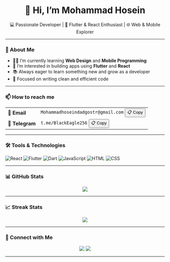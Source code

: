 <h1 align="center">👋 Hi, I’m Mohammad Hosein</h1>

<p align="center">
  💻 Passionate Developer | 📱 Flutter & React Enthusiast | 🌐 Web & Mobile Explorer
</p>

---

### 🚀 About Me

- 👨‍💻 I’m currently learning **Web Design** and **Mobile Programming**  
- 🔭 I’m interested in building apps using **Flutter** and **React**  
- 📚 Always eager to learn something new and grow as a developer  
- 🎯 Focused on writing clean and efficient code  

---

### 📫 How to reach me

<table>
  <tr>
    <td><strong>📧 Email</strong></td>
    <td>
      <code id="email">Mohammadhoseindadgostr@gmail.com</code>
      <button onclick="copyToClipboard('email')">📋 Copy</button>
    </td>
  </tr>
  <tr>
    <td><strong>📨 Telegram</strong></td>
    <td>
      <code id="telegram">t.me/BlackEagle256</code>
      <button onclick="copyToClipboard('telegram')">📋 Copy</button>
    </td>
  </tr>
</table>

---

### 🛠️ Tools & Technologies

![React](https://img.shields.io/badge/-React-61DAFB?logo=react&logoColor=000)
![Flutter](https://img.shields.io/badge/-Flutter-02569B?logo=flutter&logoColor=white)
![Dart](https://img.shields.io/badge/-Dart-0175C2?logo=dart&logoColor=white)
![JavaScript](https://img.shields.io/badge/-JavaScript-F7DF1E?logo=javascript&logoColor=000)
![HTML](https://img.shields.io/badge/-HTML5-E34F26?logo=html5&logoColor=white)
![CSS](https://img.shields.io/badge/-CSS3-1572B6?logo=css3&logoColor=white)

---

### 📊 GitHub Stats

<p align="center">
  <img src="https://github-readme-stats.vercel.app/api?username=BlackEagle256&show_icons=true&theme=tokyonight" />
</p>

---

### 📈 Streak Stats

<p align="center">
  <img src="https://github-readme-streak-stats.herokuapp.com?user=BlackEagle256&theme=tokyonight&hide_border=false" />
</p>

---

### 🔗 Connect with Me

<p align="center">
  <a href="https://t.me/BlackEagle256"><img src="https://img.shields.io/badge/-Telegram-2CA5E0?logo=telegram&logoColor=white" /></a>
  <a href="mailto:Mohammadhoseindadgostr@gmail.com"><img src="https://img.shields.io/badge/-Email-D14836?logo=gmail&logoColor=white" /></a>
</p>

---

<script>
  function copyToClipboard(id) {
    const text = document.getElementById(id).innerText;
    navigator.clipboard.writeText(text).then(() => {
      alert("Copied to clipboard!");
    });
  }
</script>
